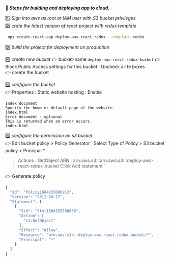 :beginner: _**Steps for building and deploying app to cloud.**_  

:one: _Sign into aws as root or IAM user with S3 bucket privileges_  
:two: _crate the latest version of react project with redux template_  
```sh
 npx create-react-app deploy-aws-react-redux --template redux
```

:three: _build the project for deployment on production_  

:four: _create new bucket_
:point_right: bucket-name   `deploy-aws-react-redux-bucket`
:point_right: Block Public Access settings for this bucket : Uncheck all te boxes  
:point_right: create the bucket  

:four: _configure the bucket_  
:point_right: Properties : Static website hosting : Enable
```
Index document
Specify the home or default page of the website.
index.html
Error document - optional
This is returned when an error occurs.
index.html
```

:four: _configure the permission on s3 bucket_  
:point_right: Edit bucket policy  > Policy Generator
`
Select Type of Policy > S3 bucket policy > Principal *
> Actions : GetObject
> ARN : arn:aws:s3:::arn:aws:s3:::deploy-aws-react-redux-bucket
> Click Add statement
`

:point_right: Generate policy  

```js
{
  "Id": "Policy1684155606913",
  "Version": "2012-10-17",
  "Statement": [
    {
      "Sid": "Stmt1684155556058",
      "Action": [
        "s3:GetObject"
      ],
      "Effect": "Allow",
      "Resource": "arn:aws:s3:::deploy-aws-react-redux-bucket/*",
      "Principal": "*"
    }
  ]
}
```

